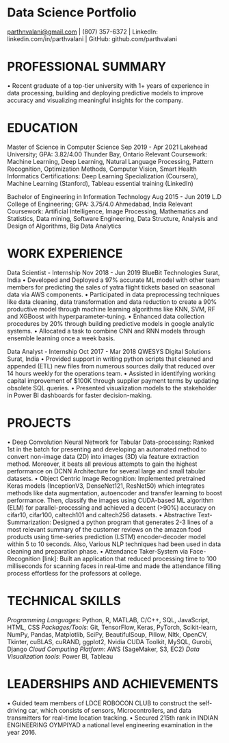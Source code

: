 # Data Science Portfolio

parthnvalani@gmail.com | (807) 357-6372 | LinkedIn: linkedin.com/in/parthvalani | GitHub: github.com/parthvalani

# PROFESSIONAL SUMMARY
• Recent graduate of a top-tier university with 1+ years of experience in data processing, building and deploying predictive models to improve accuracy and visualizing meaningful insights for the company.

# EDUCATION
Master of Science in Computer Science Sep 2019 - Apr 2021
Lakehead University; GPA: 3.82/4.00 Thunder Bay, Ontario
Relevant Coursework: Machine Learning, Deep Learning, Natural Language Processing, Pattern Recognition, Optimization Methods, Computer Vision, Smart Health Informatics
Certifications: Deep Learning Specialization (Coursera), Machine Learning (Stanford), Tableau essential training (LinkedIn)

Bachelor of Engineering in Information Technology Aug 2015 - Jun 2019
L.D College of Engineering; GPA: 3.75/4.0 Ahmedabad, India
Relevant Coursework: Artificial Intelligence, Image Processing, Mathematics and Statistics, Data mining, Software Engineering, Data Structure, Analysis and Design of Algorithms, Big Data Analytics

# WORK EXPERIENCE
Data Scientist - Internship Nov 2018 - Jun 2019 BlueBit Technologies Surat, India
• Developed and Deployed a 97% accurate ML model with other team members for predicting the sales of yatra flight tickets based on seasonal data via AWS components.
• Participated in data preprocessing techniques like data cleaning, data transformation and data reduction to create a 90% productive model through machine learning algorithms like KNN, SVM, RF and XGBoost with hyperparameter-tuning.
• Enhanced data collection procedures by 20% through building predictive models in google analytic systems.
• Allocated a task to combine CNN and RNN models through ensemble learning once a week basis.

Data Analyst - Internship Oct 2017 - Mar 2018
QWESYS Digital Solutions Surat, India
• Provided support in writing python scripts that cleaned and appended (ETL) new files from numerous sources daily that reduced over 14 hours weekly for the operations team.
• Assisted in identifying working capital improvement of $100K through supplier payment terms by updating obsolete SQL queries.
• Presented visualization models to the stakeholder in Power BI dashboards for faster decision-making.

# PROJECTS
• Deep Convolution Neural Network for Tabular Data-processing: Ranked 1st in the batch for presenting and developing an automated method to convert non-image data (2D) into images (3D) via feature extraction method. Moreover, it beats all previous attempts to gain the highest performance on DCNN Architecture for several large and small tabular datasets.
• Object Centric Image Recognition: Implemented pretrained Keras models (InceptionV3, DenseNet121, ResNet50) which integrates methods like data augmentation, autoencoder and transfer learning to boost performance. Then, classify the images using CUDA-based ML algorithm (ELM) for parallel-processing and achieved a decent (>90%) accuracy on cifar10, cifar100, caltech101 and caltech256 datasets.
• Abstractive Text-Summarization: Designed a python program that generates 2-3 lines of a most relevant summary of the customer reviews on the amazon food products using time-series prediction (LSTM) encoder-decoder model within 5 to 10 seconds. Also, Various NLP techniques had been used in data cleaning and preparation phase.
• Attendance Taker-System via Face-Recognition [link]: Built an application that reduced processing time to 100 milliseconds for scanning faces in real-time and made the attendance filling process effortless for the professors at college.

# TECHNICAL SKILLS
_Programming Languages_: Python, R, MATLAB, C/C++, SQL, JavaScript, HTML, CSS
_Packages/Tools_: Git, TensorFlow, Keras, PyTorch, Scikit-learn, NumPy, Pandas, Matplotlib, SciPy, BeautifulSoup, Pillow, Nltk, OpenCV, Tkinter, cuBLAS, cuRAND, ggplot2, Nvidia CUDA Toolkit, MySQL, Gurobi, Django
_Cloud Computing Platform_: AWS (SageMaker, S3, EC2)
_Data Visualization tools_: Power BI, Tableau

# LEADERSHIPS AND ACHIEVEMENTS
• Guided team members of LDCE ROBOCON CLUB to construct the self-driving car, which consists of sensors, Microcontrollers, and data transmitters for real-time location tracking.
• Secured 215th rank in INDIAN ENGINEERING OYMPIYAD a national level engineering examination in the year 2016.
